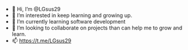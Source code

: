 - 👋 Hi, I’m @LGsus29
- 👀 I’m interested in keep learning and growing up.
- 🌱 I’m currently learning software development
- 💞️ I’m looking to collaborate on projects than can help me to grow and learn.
- 📫 https://t.me/LGsus29

<!---
LGsus29/LGsus29 is a ✨ special ✨ repository because its `README.md` (this file) appears on your GitHub profile.
You can click the Preview link to take a look at your changes.
--->
